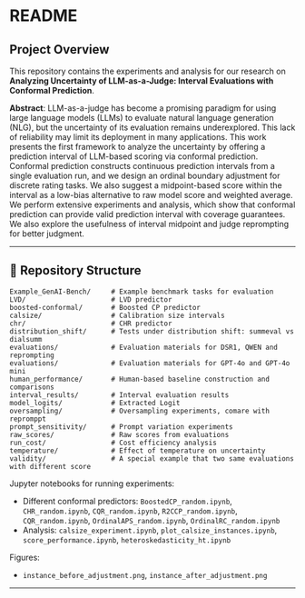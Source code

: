 
# README

## Project Overview

This repository contains the experiments and analysis for our research on **Analyzing Uncertainty of LLM-as-a-Judge: Interval Evaluations with Conformal Prediction**.


**Abstract**: LLM-as-a-judge has become a promising paradigm for using large language models (LLMs) to evaluate natural language generation (NLG), but the uncertainty of its evaluation remains underexplored. This lack of reliability may limit its deployment in many applications. This work presents the first framework to analyze the uncertainty by offering a prediction interval of LLM-based scoring via conformal prediction. Conformal prediction constructs continuous prediction intervals from a single evaluation run, and we design an ordinal boundary adjustment for discrete rating tasks. We also suggest a midpoint-based score within the interval as a low-bias alternative to raw model score and weighted average. We perform extensive experiments and analysis, which show that conformal prediction can provide valid prediction interval with coverage guarantees. We also explore the usefulness of interval midpoint and judge reprompting for better judgment.




---

## 📂 Repository Structure

```
Example_GenAI-Bench/     # Example benchmark tasks for evaluation
LVD/                     # LVD predictor
boosted-conformal/       # Boosted CP predictor
calsize/                 # Calibration size intervals
chr/                     # CHR predictor
distribution_shift/      # Tests under distribution shift: summeval vs dialsumm
evaluations/             # Evaluation materials for DSR1, QWEN and reprompting  
evaluations/             # Evaluation materials for GPT-4o and GPT-4o mini 
human_performance/       # Human-based baseline construction and comparisons
interval_results/        # Interval evaluation results
model_logits/            # Extracted Logit
oversampling/            # Oversampling experiments, comare with repromppt
prompt_sensitivity/      # Prompt variation experiments 
raw_scores/              # Raw scores from evaluations
run_cost/                # Cost efficiency analysis
temperature/             # Effect of temperature on uncertainty
validity/                # A special example that two same evaluations with different score 
```

Jupyter notebooks for running experiments:

* Different conformal predictors: `BoostedCP_random.ipynb`, `CHR_random.ipynb`, `CQR_random.ipynb`, `R2CCP_random.ipynb`, `CQR_random.ipynb`, `OrdinalAPS_random.ipynb`, `OrdinalRC_random.ipynb`
* Analysis: `calsize_experiment.ipynb`, `plot_calsize_instances.ipynb`, `score_performance.ipynb`, `heteroskedasticity_ht.ipynb`

Figures:

* `instance_before_adjustment.png`, `instance_after_adjustment.png`

---

